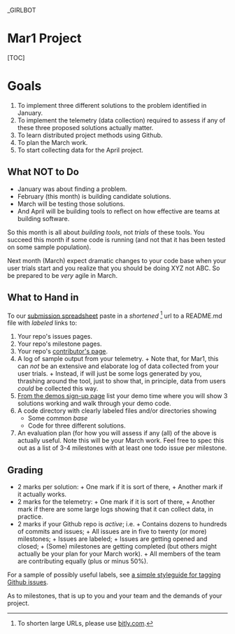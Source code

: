 _GIRLBOT


# Mar1 Project 

[TOC]

# Goals
1. To implement three different solutions to the
  problem identified in January.
2. To implement the telemetry (data collection)
  required to assess if any of these three proposed solutions actually
  matter. 
3. To learn distributed project methods using Github.
4. To plan the March work.
5. To start collecting data for the April project.

## What NOT to Do

+ January was about finding a problem.
+ February (this month) is building candidate solutions.
+ March will be testing those solutions.
+ And April will be building tools to reflect on how
  effective are teams at building software.

So this month is all about _building tools_, not
_trials_ of these tools. You succeed this month if
some code is running (and not that it has been
tested on some sample population).

Next month (March) expect dramatic changes
to your code base when your user trials start and
you realize that you should be doing XYZ not ABC.
So be prepared to be _very_ agile in March.



## What to Hand in

To our [submission spreadsheet](https://goo.gl/kOunui)
paste in a _shortened_ [^shorter] url to a README.md file with _labeled_ links to:

1. Your repo's issues pages.
2. Your repo's milestone pages.
3. Your repo's [contributor's page](https://github.com/opensciences/opensciences.github.io/graphs/contributors).
4. A log of sample output from your telemetry.
       + Note that, for Mar1,
         this can _not_ be an extensive and
         elaborate log of data collected
         from your user trials.
	   + Instead, if will just be some logs generated
	     by you, thrashing around the tool, just to
	     show that, in principle, data from users
	     _could_ be collected this way.
5. [From the demos sign-up page](https://goo.gl/m8j438)
list your demo time where you will show 3 solutions
working and walk through your demo code.
6. A code directory with clearly labeled files and/or
  directories showing
      + Some common _base_
      + Code for three different solutions.
7. An evaluation plan (for how you will assess if
   any (all) of the above is actually useful. Note
   this will be your March work. Feel free to spec this
   out as a list of 3-4 milestones with at least
   one todo issue per milestone.
  
[^shorter]: To shorten large URLs, please use
[bitly.com](https://bitly.com).

## Grading

+ 2 marks per solution:
       + One mark if it is sort of there,
       + Another mark if it actually works.
+ 2 marks for the telemetry:
       + One mark if it is sort of there,
       + Another mark if there are some large logs showing that it can
  collect data, in practice.
+ 2 marks if your Github repo is _active_; i.e.
       + Contains dozens to hundreds of commits and issues;
       + All issues are in five to twenty (or more) milestones;
       + Issues are labeled;
       + Issues are getting opened and closed;
       + (Some) milestones are getting completed (but others might actually be your plan
  for your March work).
       + All members of the team are contributing equally
  (plus or minus 50%).

For a sample of possibly useful labels, see
[a simple styleguide for tagging Github issues](https://robinpowered.com/blog/best-practice-system-for-organizing-and-tagging-github-issues/).

As to milestones, that is up to you and your team
and the demands of your project.


